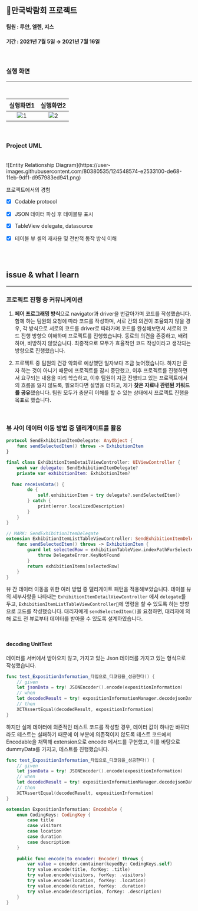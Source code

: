 ## 🗼만국박람회 프로젝트

#### 팀원 : 루얀, 엘렌, 지스
#### 기간 : 2021년 7월 5일 → 2021년 7월 16일

<br>

### 실행 화면
---

<br>

|  <center>실행화면1</center> |  <center>실행화면2</center> |
|:---------:|:--------:|
|![1](https://user-images.githubusercontent.com/57824307/129994192-c3c7fd5a-a586-40ca-94f8-b40737103c42.gif) | ![2](https://user-images.githubusercontent.com/57824307/129994197-1d5d3da6-ea6d-4b0b-949e-23e8f39e2824.gif) |
<br>

### Project UML
<br>
![Entity Relationship Diagram](https://user-images.githubusercontent.com/80380535/124548574-e2533100-de68-11eb-9df1-d957983ed941.png)


프로젝트에서의 경험

- [x] Codable protocol 
- [x] JSON 데이터 파싱 후 테이블뷰 표시
- [x] TableView delegate, datasource
- [x] 테이블 뷰 셀의 재사용 및 전반적 동작 방식 이해


<br><br>
## issue & what I learn
---

### 프로젝트 진행 중 커뮤니케이션

1. **페어 프로그래밍 방식**으로 navigator과 driver을 번갈아가며 코드를 작성했습니다. 함께 하는 팀원의 요청에 따라 코드를 작성하며, 서로 간의 의견이 조율되지 않을 경우, 각 방식으로 서로의 코드를 driver로 따라가며 코드를 완성해보면서 서로의 코드 진행 방향으 이해하며 프로젝트를 진행했습니다. 동료의 의견을 존중하고, 배려하며, 비방하지 않았습니다. 최종적으로 모두가 효율적인 코드 작성이라고 생각되는 방향으로 진행했습니다.

2. 프로젝트 중 팀원의 건강 악화로 예상했던 일자보다 조금 늦어졌습니다. 하지만 혼자 하는 것이 아니기 때문에 프로젝트를 잠시 중단했고, 이후 프로젝트를 진행하면서 요구되는 내용을 미리 학습하고, 이후 팀원이 지금 진행되고 있는 프로젝트에서의 흐름을 잃지 않도록, 필요하다면 설명을 더하고, 제가 **찾은 자료나 관련된 키워드를 공유**했습니다. 팀원 모두가 충분히 이해를 할 수 있는 상태에서 프로젝트 진행을 목표로 했습니다.
<br>

### 뷰 사이 데이터 이동 방법 중 델리게이트를 활용

```swift
protocol SendExhibitionItemDelegate: AnyObject {
    func sendSelectedItem() throws -> ExhibitionItem
}
```

```swift
final class ExhibitionItemDetailViewController: UIViewController {
    weak var delegate: SendExhibitionItemDelegate?
    private var exhibitionItem: ExhibitionItem?
    
  func receiveData() {
        do {
            self.exhibitionItem = try delegate?.sendSelectedItem()
        } catch {
            print(error.localizedDescription)
        }
    }
}

// MARK: SendExhibitionItemDelegate
extension ExhibitionItemListTableViewController: SendExhibitionItemDelegate {
    func sendSelectedItem() throws -> ExhibitionItem {
        guard let selectedRow = exhibitionTableView.indexPathForSelectedRow?.row else {
            throw DelegateError.KeyNotFound
        }
        return exhibitionItems[selectedRow]
    }
}
```

뷰 간 데이터 이동을 위한 여러 방법 중 델리게이트 패턴을 적용해보았습니다. 
테이블 뷰의 세부사항을 나타내는 `ExhibitionItemDetailViewController` 에서 `delegate`를 두고,  `ExhibitionItemListTableViewController`에 명령을 할 수 있도록 하는 방향으로 코드를 작성했습니다. 대리자에게 `sendSelectedItem()`을 요청하면, 대리자에 의해 로드 전 뷰로부터 데이터를 받아올 수 있도록 설계하였습니다.

<br>

#### decoding UnitTest

데이터를 서버에서 받아오지 않고, 가지고 있는 Json 데이터를 가지고 있는 형식으로 작성했습니다.
```swift
func test_ExpositionInformation_타입으로_디코딩을_성공한다() {
    // given
    let jsonData = try! JSONEncoder().encode(expositionInformation)
    // when
    let decodedResult = try! expositionInformationManager.decodejsonData(jsonData: jsonData)
    // then
    XCTAssertEqual(decodedResult, expositionInformation)
}
```

하지만 실제 데이터에 의존적인 테스트 코드를 작성할 경우, 데이터 값이 하나만 바뀌더라도 테스트는 실패하기 때문에 이 부분에 의존적이지 않도록 테스트 코드에서 Encodable을 채택해 extension으로 encode 메서드를 구현했고, 이를 바탕으로 dummyData를 가지고, 테스트를 진행했습니다.  

```swift
func test_ExpositionInformation_타입으로_디코딩을_성공한다() {
    // given
    let jsonData = try! JSONEncoder().encode(expositionInformation)
    // when
    let decodedResult = try! expositionInformationManager.decodejsonData(jsonData: jsonData)
    // then
    XCTAssertEqual(decodedResult, expositionInformation)
}

extension ExpositionInformation: Encodable {
    enum CodingKeys: CodingKey {
        case title
        case visitors
        case location
        case duration
        case description
    }
    
    public func encode(to encoder: Encoder) throws {
        var value = encoder.container(keyedBy: CodingKeys.self)
        try value.encode(title, forKey: .title)
        try value.encode(visitors, forKey: .visitors)
        try value.encode(location, forKey: .location)
        try value.encode(duration, forKey: .duration)
        try value.encode(description, forKey: .description)
    }
}
```
